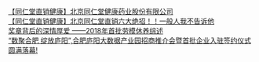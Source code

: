   
[【同仁堂直销健康】北京同仁堂健康药业股份有限公司](http://www.dianyue.me/archives/879/tqpjqgio7rc0devj/)  
[【同仁堂直销健康】北京同仁堂直销六大绝招！！一般人我不告诉他](http://www.dianyue.me/archives/889/3vrhnjmr4folnxgz/)  
[奖章背后的深情厚爱 ——2018年首批劳模休养综述](http://www.dianyue.me/archives/443/i2th6bvfe49wu7ql/)  
[“数聚合肥 绽放庐阳”,合肥庐阳大数据产业园招商推介会暨首批企业入驻签约仪式圆满落幕!](http://www.dianyue.me/archives/230/776y2fwse8x8nx1c/)